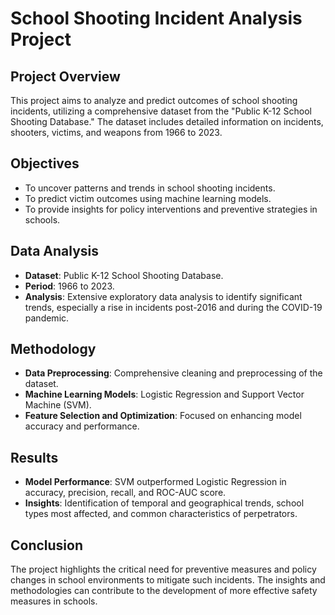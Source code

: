 
# School Shooting Incident Analysis Project

## Project Overview
This project aims to analyze and predict outcomes of school shooting incidents, utilizing a comprehensive dataset from the "Public K-12 School Shooting Database." The dataset includes detailed information on incidents, shooters, victims, and weapons from 1966 to 2023.

## Objectives
- To uncover patterns and trends in school shooting incidents.
- To predict victim outcomes using machine learning models.
- To provide insights for policy interventions and preventive strategies in schools.

## Data Analysis
- **Dataset**: Public K-12 School Shooting Database.
- **Period**: 1966 to 2023.
- **Analysis**: Extensive exploratory data analysis to identify significant trends, especially a rise in incidents post-2016 and during the COVID-19 pandemic.

## Methodology
- **Data Preprocessing**: Comprehensive cleaning and preprocessing of the dataset.
- **Machine Learning Models**: Logistic Regression and Support Vector Machine (SVM).
- **Feature Selection and Optimization**: Focused on enhancing model accuracy and performance.

## Results
- **Model Performance**: SVM outperformed Logistic Regression in accuracy, precision, recall, and ROC-AUC score.
- **Insights**: Identification of temporal and geographical trends, school types most affected, and common characteristics of perpetrators.

## Conclusion
The project highlights the critical need for preventive measures and policy changes in school environments to mitigate such incidents. The insights and methodologies can contribute to the development of more effective safety measures in schools.

